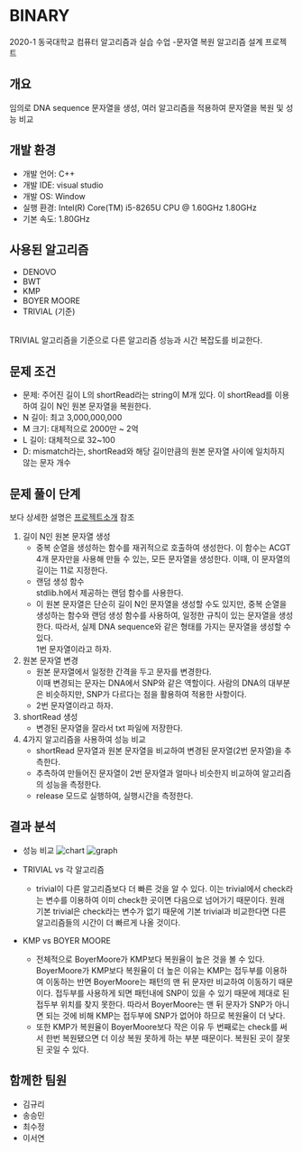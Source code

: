 # BINARY
2020-1 동국대학교 컴퓨터 알고리즘과 실습 수업 -문자열 복원 알고리즘 설계 프로젝트 

## 개요
임의로 DNA sequence 문자열을 생성, 여러 알고리즘을 적용하여 문자열을 복원 및 성능 비교

## 개발 환경
* 개발 언어: C++
* 개발 IDE: visual studio
* 개발 OS: Window
* 실행 환경: Intel(R) Core(TM) i5-8265U CPU @ 1.60GHz 1.80GHz
* 기본 속도: 1.80GHz

## 사용된 알고리즘
* DENOVO
* BWT
* KMP
* BOYER MOORE
* TRIVIAL (기준) 
<br>
TRIVIAL 알고리즘을 기준으로 다른 알고리즘 성능과 시간 복잡도를 비교한다.

## 문제 조건
* 문제: 주어진 길이 L의 shortRead라는 string이 M개 있다. 이 shortRead를 이용하여 길이 N인 원본 문자열을 복원한다.
* N 길이: 최고 3,000,000,000
* M 크기: 대체적으로 2000만 ~ 2억
* L 길이: 대체적으로 32~100
* D: mismatch라는, shortRead와 해당 길이만큼의 원본 문자열 사이에 일치하지 않는 문자 개수

## 문제 풀이 단계
보다 상세한 설명은 [프로젝트소개](./ProjectReport/README.md) 참조
1) 길이 N인 원본 문자열 생성
	* 중복 순열을 생성하는 함수를 재귀적으로 호출하여 생성한다. 
	이 함수는 ACGT 4개 문자만을 사용해 만들 수 있는, 모든 문자열을 생성한다. 이때, 이 문자열의 길이는 11로 지정한다. 
	* 랜덤 생성 함수<br>
	stdlib.h에서 제공하는 랜덤 함수를 사용한다. 
	* 이 원본 문자열은 단순히 길이 N인 문자열을 생성할 수도 있지만, 중복 순열을 생성하는 함수와 랜덤 생성 함수를 사용하여,
	일정한 규칙이 있는 문자열을 생성한다. 따라서, 실제 DNA sequence와 같은 형태를 가지는 문자열을 생성할 수 있다. <br>
	1번 문자열이라고 하자.
2) 원본 문자열 변경
	* 원본 문자열에서 일정한 간격을 두고 문자를 변경한다. <br> 
	이때 변경되는 문자는 DNA에서 SNP와 같은 역할이다. 사람의 DNA의 대부분은 비슷하지만, SNP가 다르다는 점을 활용하여 적용한 사항이다. 
	* 2번 문자열이라고 하자.
3) shortRead 생성 
	* 변경된 문자열을 잘라서 txt 파일에 저장한다. 
4) 4가지 알고리즘을 사용하여 성능 비교 
	* shortRead 문자열과 원본 문자열을 비교하여 변경된 문자열(2번 문자열)을 추측한다.
	* 추측하여 만들어진 문자열이 2번 문자열과 얼마나 비슷한지 비교하여 알고리즘의 성능을 측정한다. 
	* release 모드로 실행하여, 실행시간을 측정한다. 


## 결과 분석
* 성능 비교
![chart](https://user-images.githubusercontent.com/58732639/114364401-5193ee80-9bb4-11eb-9abd-820822f12050.png)
![graph](https://user-images.githubusercontent.com/58732639/114364804-bd765700-9bb4-11eb-80e8-ab115629ad21.png)

* TRIVIAL vs 각 알고리즘
	* trivial이 다른 알고리즘보다 더 빠른 것을 알 수 있다. 이는 trivial에서 check라는 변수를 이용하여 이미 check한 곳이면 다음으로 넘어가기
	때문이다. 원래 기본 trivial은 check라는 변수가 없기 때문에 기본 trivial과 비교한다면 다른 
	알고리즘들의 시간이 더 빠르게 나올 것이다.
* KMP vs BOYER MOORE
	* 전체적으로 BoyerMoore가 KMP보다 복원율이 높은 것을 볼 수 있다. 
	BoyerMoore가 KMP보다 복원율이 더 높은 이유는 KMP는 접두부를 이용하여 이동하는 반면 
	BoyerMoore는 패턴의 맨 뒤 문자만 비교하여 이동하기 때문이다. 접두부를 사용하게 되면 
	패턴내에 SNP이 있을 수 있기 때문에 제대로 된 접두부 위치를 찾지 못한다. 따라서 
	BoyerMoore는 맨 뒤 문자가 SNP가 아니면 되는 것에 비해 KMP는 접두부에 SNP가 없어야 
	하므로 복원율이 더 낮다. 
	* 또한 KMP가 복원율이 BoyerMoore보다 작은 이유 두 번째로는 check를 써서 한번 
	복원됐으면 더 이상 복원 못하게 하는 부분 때문이다. 복원된 곳이 잘못된 곳일 수 있다. 

## 함께한 팀원
* 김규리
* 송승민
* 최수정
* 이서연
